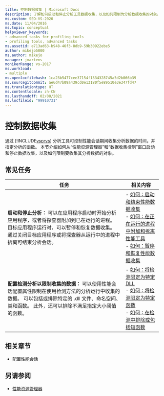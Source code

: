 ```yaml
---
title: 控制数据收集 | Microsoft Docs
description: 了解如何启动和停止分析工具数据收集，以及如何限制为分析数据收集的对象。 本文为概述内容。
ms.custom: SEO-VS-2020
ms.date: 11/04/2016
ms.topic: conceptual
helpviewer_keywords:
- advanced tasks for profiling tools
- profiling tools, advanced tasks
ms.assetid: e713ad63-b948-46f3-8db9-59b30922ebe5
author: mikejo5000
ms.author: mikejo
manager: jmartens
monikerRange: vs-2017
ms.workload:
- multiple
ms.openlocfilehash: 1ca23b5477cee37154f1334328745a5d2b066b39
ms.sourcegitcommit: ae6d47b09a439cd0e13180f5e89510e3e347fd47
ms.translationtype: HT
ms.contentlocale: zh-CN
ms.lasthandoff: 02/08/2021
ms.locfileid: "99910731"
---
```

# <a name="control-data-collection"></a>控制数据收集
通过 [!INCLUDE[vsprvs](../code-quality/includes/vsprvs_md.md)] 分析工具可控制性能会话期间收集分析数据的时间，并指定分析的函数。 本节介绍如何从“性能资源管理器”和“数据收集控制”窗口启动和停止数据收集，以及如何限制要收集其分析数据的对象。

## <a name="common-tasks"></a>常见任务

|任务|相关内容|
|----------|---------------------|
|**启动和停止分析：** 可以在应用程序启动时开始分析应用程序，或者将探查器附加到已在运行的进程。 目标应用程序运行时，可以暂停和恢复数据收集。 通过关闭目标应用程序或将探查器从运行中的进程中拆离可结束分析会话。|-   [如何：启动和结束性能数据收集](../profiling/how-to-start-and-end-performance-data-collection.md)<br />-   [如何：在正在运行的进程中附加和拆离性能工具](../profiling/how-to-attach-and-detach-performance-tools-to-running-processes.md)<br />-   [如何：暂停和恢复性能数据收集](../profiling/how-to-pause-and-resume-performance-data-collection.md)|
|**配置检测分析以限制收集的数据：** 可以使用性能会话配置属性限制在使用检测方法的分析运行中收集的数据。 可以包括或排除特定的 .dll 文件、命名空间、类和函数。 此外，还可以排除不满足指定大小阈值的函数。|-   [如何：将检测限定为特定 DLL](../profiling/how-to-limit-instrumentation-to-specific-dlls.md)<br />-   [如何：将检测限定为特定函数](../profiling/how-to-limit-instrumentation-to-specific-functions.md)<br />-   [如何：在检测中排除或包括短函数](../profiling/how-to-exclude-or-include-short-functions-from-instrumentation.md)|

## <a name="related-sections"></a>相关章节
- [配置性能会话](../profiling/configuring-performance-sessions.md)

## <a name="see-also"></a>另请参阅
- [性能资源管理器](../profiling/performance-explorer.md)
